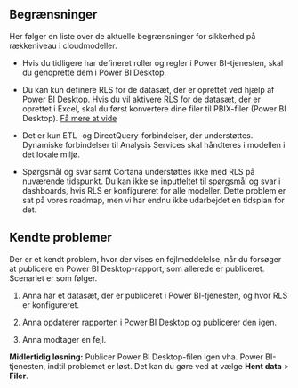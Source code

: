 ## <a name="limitations"></a>Begrænsninger

Her følger en liste over de aktuelle begrænsninger for sikkerhed på rækkeniveau i cloudmodeller.

* Hvis du tidligere har defineret roller og regler i Power BI-tjenesten, skal du genoprette dem i Power BI Desktop.

* Du kan kun definere RLS for de datasæt, der er oprettet ved hjælp af Power BI Desktop. Hvis du vil aktivere RLS for de datasæt, der er oprettet i Excel, skal du først konvertere dine filer til PBIX-filer (Power BI Desktop). [Få mere at vide](../desktop-import-excel-workbooks.md)

* Det er kun ETL- og DirectQuery-forbindelser, der understøttes. Dynamiske forbindelser til Analysis Services skal håndteres i modellen i det lokale miljø.

* Spørgsmål og svar samt Cortana understøttes ikke med RLS på nuværende tidspunkt. Du kan ikke se inputfeltet til spørgsmål og svar i dashboards, hvis RLS er konfigureret for alle modeller. Dette problem er sat på vores roadmap, men vi har endnu ikke udarbejdet en tidsplan for det.

## <a name="known-issues"></a>Kendte problemer

Der er et kendt problem, hvor der vises en fejlmeddelelse, når du forsøger at publicere en Power BI Desktop-rapport, som allerede er publiceret. Scenariet er som følger.

1. Anna har et datasæt, der er publiceret i Power BI-tjenesten, og hvor RLS er konfigureret.

1. Anna opdaterer rapporten i Power BI Desktop og publicerer den igen.

1. Anna modtager en fejl.

**Midlertidig løsning:** Publicer Power BI Desktop-filen igen vha. Power BI-tjenesten, indtil problemet er løst. Det kan du gøre ved at vælge **Hent data** > **Filer**.
